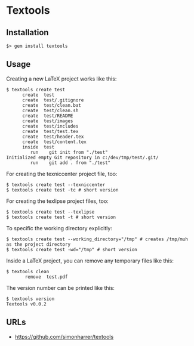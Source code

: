 # Textools

## Installation

    $> gem install textools

## Usage

Creating a new LaTeX project works like this:

    $ textools create test
          create  test
          create  test/.gitignore
          create  test/clean.bat
          create  test/clean.sh
          create  test/README
          create  test/images
          create  test/includes
          create  test/test.tex
          create  test/header.tex
          create  test/content.tex
          inside  test
             run    git init from "./test"
    Initialized empty Git repository in c:/dev/tmp/test/.git/
             run    git add . from "./test"

For creating the texniccenter project file, too:

    $ textools create test --texniccenter
    $ textools create test -tc # short version

For creating the texlipse project files, too:

    $ textools create test --texlipse
    $ textools create test -t # short version

To specific the working directory explicitly:

    $ textools create test --working_directory="/tmp" # creates /tmp/muh as the project directory
    $ textools create test -wd="/tmp" # short version

Inside a LaTeX project, you can remove any temporary files like this:

    $ textools clean
           remove  test.pdf

The version number can be printed like this:

    $ textools version
    Textools v0.0.2

## URLs

* https://github.com/simonharrer/textools